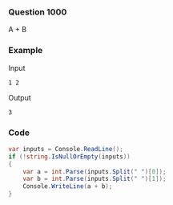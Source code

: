 ### Question 1000
A + B
### Example
Input
```
1 2
```
Output
```
3
```
### Code
```c#
var inputs = Console.ReadLine();
if (!string.IsNullOrEmpty(inputs))
{
    var a = int.Parse(inputs.Split(" ")[0]);
    var b = int.Parse(inputs.Split(" ")[1]);
    Console.WriteLine(a + b);
}
```
